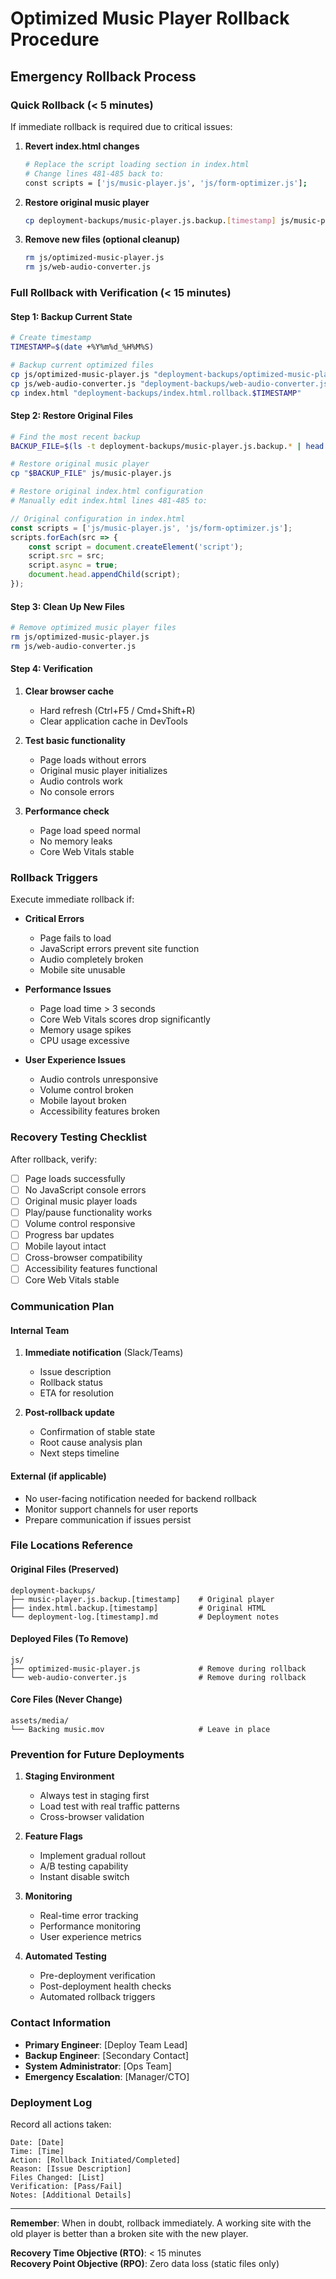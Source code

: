 # Optimized Music Player Rollback Procedure

## Emergency Rollback Process

### Quick Rollback (< 5 minutes)

If immediate rollback is required due to critical issues:

1. **Revert index.html changes**
   ```bash
   # Replace the script loading section in index.html
   # Change lines 481-485 back to:
   const scripts = ['js/music-player.js', 'js/form-optimizer.js'];
   ```

2. **Restore original music player**
   ```bash
   cp deployment-backups/music-player.js.backup.[timestamp] js/music-player.js
   ```

3. **Remove new files (optional cleanup)**
   ```bash
   rm js/optimized-music-player.js
   rm js/web-audio-converter.js
   ```

### Full Rollback with Verification (< 15 minutes)

#### Step 1: Backup Current State
```bash
# Create timestamp
TIMESTAMP=$(date +%Y%m%d_%H%M%S)

# Backup current optimized files
cp js/optimized-music-player.js "deployment-backups/optimized-music-player.js.rollback.$TIMESTAMP"
cp js/web-audio-converter.js "deployment-backups/web-audio-converter.js.rollback.$TIMESTAMP"
cp index.html "deployment-backups/index.html.rollback.$TIMESTAMP"
```

#### Step 2: Restore Original Files
```bash
# Find the most recent backup
BACKUP_FILE=$(ls -t deployment-backups/music-player.js.backup.* | head -1)

# Restore original music player
cp "$BACKUP_FILE" js/music-player.js

# Restore original index.html configuration
# Manually edit index.html lines 481-485 to:
```

```javascript
// Original configuration in index.html
const scripts = ['js/music-player.js', 'js/form-optimizer.js'];
scripts.forEach(src => {
    const script = document.createElement('script');
    script.src = src;
    script.async = true;
    document.head.appendChild(script);
});
```

#### Step 3: Clean Up New Files
```bash
# Remove optimized music player files
rm js/optimized-music-player.js
rm js/web-audio-converter.js
```

#### Step 4: Verification
1. **Clear browser cache**
   - Hard refresh (Ctrl+F5 / Cmd+Shift+R)
   - Clear application cache in DevTools

2. **Test basic functionality**
   - Page loads without errors
   - Original music player initializes
   - Audio controls work
   - No console errors

3. **Performance check**
   - Page load speed normal
   - No memory leaks
   - Core Web Vitals stable

### Rollback Triggers

Execute immediate rollback if:

- **Critical Errors**
  - Page fails to load
  - JavaScript errors prevent site function
  - Audio completely broken
  - Mobile site unusable

- **Performance Issues**
  - Page load time > 3 seconds
  - Core Web Vitals scores drop significantly
  - Memory usage spikes
  - CPU usage excessive

- **User Experience Issues**
  - Audio controls unresponsive
  - Volume control broken
  - Mobile layout broken
  - Accessibility features broken

### Recovery Testing Checklist

After rollback, verify:

- [ ] Page loads successfully
- [ ] No JavaScript console errors
- [ ] Original music player loads
- [ ] Play/pause functionality works
- [ ] Volume control responsive
- [ ] Progress bar updates
- [ ] Mobile layout intact
- [ ] Cross-browser compatibility
- [ ] Accessibility features functional
- [ ] Core Web Vitals stable

### Communication Plan

#### Internal Team
1. **Immediate notification** (Slack/Teams)
   - Issue description
   - Rollback status
   - ETA for resolution

2. **Post-rollback update**
   - Confirmation of stable state
   - Root cause analysis plan
   - Next steps timeline

#### External (if applicable)
- No user-facing notification needed for backend rollback
- Monitor support channels for user reports
- Prepare communication if issues persist

### File Locations Reference

#### Original Files (Preserved)
```
deployment-backups/
├── music-player.js.backup.[timestamp]    # Original player
├── index.html.backup.[timestamp]         # Original HTML
└── deployment-log.[timestamp].md         # Deployment notes
```

#### Deployed Files (To Remove)
```
js/
├── optimized-music-player.js             # Remove during rollback
└── web-audio-converter.js                # Remove during rollback
```

#### Core Files (Never Change)
```
assets/media/
└── Backing music.mov                     # Leave in place
```

### Prevention for Future Deployments

1. **Staging Environment**
   - Always test in staging first
   - Load test with real traffic patterns
   - Cross-browser validation

2. **Feature Flags**
   - Implement gradual rollout
   - A/B testing capability
   - Instant disable switch

3. **Monitoring**
   - Real-time error tracking
   - Performance monitoring
   - User experience metrics

4. **Automated Testing**
   - Pre-deployment verification
   - Post-deployment health checks
   - Automated rollback triggers

### Contact Information

- **Primary Engineer**: [Deploy Team Lead]
- **Backup Engineer**: [Secondary Contact]
- **System Administrator**: [Ops Team]
- **Emergency Escalation**: [Manager/CTO]

### Deployment Log

Record all actions taken:

```
Date: [Date]
Time: [Time]
Action: [Rollback Initiated/Completed]
Reason: [Issue Description]
Files Changed: [List]
Verification: [Pass/Fail]
Notes: [Additional Details]
```

---

**Remember**: When in doubt, rollback immediately. A working site with the old player is better than a broken site with the new player.

**Recovery Time Objective (RTO)**: < 15 minutes  
**Recovery Point Objective (RPO)**: Zero data loss (static files only)
